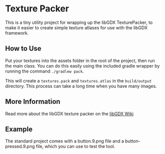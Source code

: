 # Texture Packer
This is a tiny utility project for wrapping up the libGDX TexturePacker, to make it easier to
create simple texture atlases for use with the libGDX framework.

## How to Use
Put your textures into the assets folder in the root of the project, then run the main class.
You can do this easily using the included gradle wrapper by running the command `./gradlew pack`.

This will create a `textures.pack` and `textures.atlas` in the `build/output` directory. This process
can take a long time when you have many images.

## More Information
Read more about the libGDX texture packer on the [libGDX Wiki](https://github.com/libgdx/libgdx/wiki/Texture-packer)

## Example
The standard project comes with a button.9.png file and a button-pressed.9.png file, which you can
use to test the tool.
